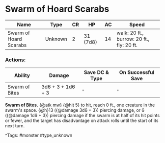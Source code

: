 # Swarm of Hoard Scarabs

| Name | Type | CR | HP | AC | Speed |
|------|------|----|----|----|-------|
| Swarm of Hoard Scarabs | Unknown | 2 | 31 (7d8) | 14 | walk: 20 ft., burrow: 20 ft., fly: 20 ft. |

### Actions:

| Ability | Damage | Save DC & Type | On Successful Save |
|---------|--------|----------------|--------------------|
| Swarm of Bites | 3d6 + 3 + 1d6 + 3 | - | - |


**Swarm of Bites.** {@atk mw} {@hit 5} to hit, reach 0 ft., one creature in the swarm's space. {@h}13 ({@damage 3d6 + 3}) piercing damage, or 6 ({@damage 1d6 + 3}) piercing damage if the swarm is at half of its hit points or fewer, and the target has disadvantage on attack rolls until the start of its next turn.

^Tags: #monster #type_unknown